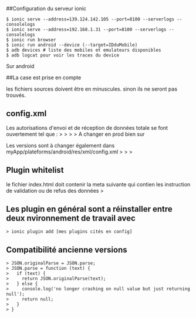 
##Configuration du serveur ionic

	$ ionic serve --address=139.124.142.105 --port=8100 --serverlogs --consolelogs
	$ ionic serve --address=192.168.1.31 --port=8100 --serverlogs --consolelogs
	$ ionic run browser
	$ ionic run android --device (--target=IDduMobile)
	$ adb devices # liste des mobiles et emulateurs disponibles
	$ adb logcat pour voir les traces du device


Sur android

##La case est prise en compte

les fichiers sources doivent être en minuscules. sinon ils ne seront pas trouvés.

## config.xml

Les autorisations d'envoi et de réception de données totale se font ouvertement tel que :
	> <content src="index.html"/>
	> <allow-navigation href="*" />
	> <allow-intent href="*" />
	> <access origin="*"/>
A changer en prod bien sur
  
Les versions sont à changer également dans myApp/plateforms/android/res/xml/config.xml
	> <preference name="android-minSdkVersion" value="10"/>
	> <preference name="android-maxSdkVersion" value="23"/>
	> <preference name="android-targetSdkVersion" value="10"/>

## Plugin whitelist
le fichier index.html doit contenir la meta suivante qui contien les instruction de validation ou de refus des données
	> <meta http-equiv="Content-Security-Policy" content="default-src 'self' http://* data: gap: https://ssl.gstatic.com ; script-src 'self'">

## Les plugin en général sont a réinstaller entre deux nvironnement de travail avec
	> ionic plugin add [mes plugins cités en config]
  
## Compatibilité ancienne versions

	> JSON.originalParse = JSON.parse;
	> JSON.parse = function (text) {
	>   if (text) {
	>     return JSON.originalParse(text);
	>   } else {
	>     console.log('no longer crashing on null value but just returning null');
	>     return null;
	>   }
	> }